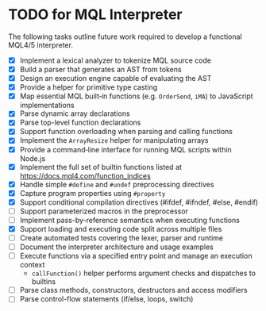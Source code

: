 # TODO for MQL Interpreter

The following tasks outline future work required to develop a functional MQL4/5 interpreter.

- [x] Implement a lexical analyzer to tokenize MQL source code
- [x] Build a parser that generates an AST from tokens
- [x] Design an execution engine capable of evaluating the AST
- [x] Provide a helper for primitive type casting
- [x] Map essential MQL built‑in functions (e.g. `OrderSend`, `iMA`) to JavaScript implementations
- [x] Parse dynamic array declarations
- [x] Parse top-level function declarations
- [x] Support function overloading when parsing and calling functions
- [x] Implement the `ArrayResize` helper for manipulating arrays
- [x] Provide a command‑line interface for running MQL scripts within Node.js
- [x] Implement the full set of builtin functions listed at
  <https://docs.mql4.com/function_indices>
- [x] Handle simple `#define` and `#undef` preprocessing directives
- [x] Capture program properties using `#property`
- [x] Support conditional compilation directives (#ifdef, #ifndef, #else, #endif)
- [ ] Support parameterized macros in the preprocessor
- [ ] Implement pass-by-reference semantics when executing functions
- [x] Support loading and executing code split across multiple files
- [ ] Create automated tests covering the lexer, parser and runtime
- [ ] Document the interpreter architecture and usage examples
- [ ] Execute functions via a specified entry point and manage an execution context
  - `callFunction()` helper performs argument checks and dispatches to builtins
- [ ] Parse class methods, constructors, destructors and access modifiers
- [ ] Parse control-flow statements (if/else, loops, switch)
